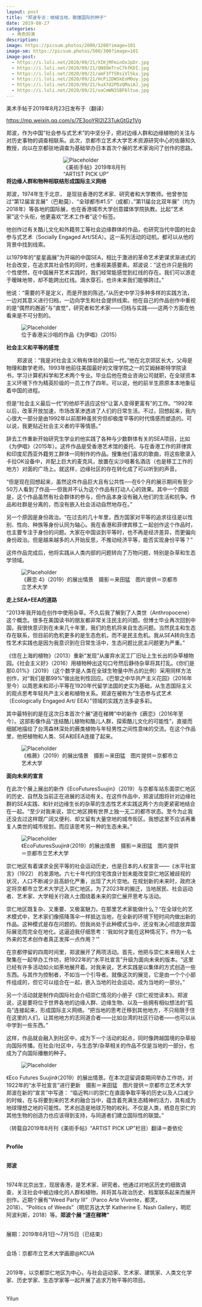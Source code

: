 ```yaml
---
layout: post
title: "郑波专访：根植当地，散播国际的种子"
date: 2019-08-27
categories:
  - 角色扮演
description:
image: https://picsum.photos/2000/1200?image=101
image-sm: https://picsum.photos/500/300?image=101
image-post:
  - https://i.loli.net/2020/09/21/XIKjMFminOxJpDr.jpg
  - https://i.loli.net/2020/09/21/QN89mTrxC7kfKDI.jpg
  - https://i.loli.net/2020/09/21/amF3fTSRsiVl5kx.jpg
  - https://i.loli.net/2020/09/21/HcPi2DWSkEnMOoy.jpg
  - https://i.loli.net/2020/09/21/kuX7d2PDzQMaiAJ.jpg
  - https://i.loli.net/2020/09/21/oaCmWN3SBF6ltue.jpg
---
```

美术手帖于2019年8月23日发布于（翻译）

<a href="https://mp.weixin.qq.com/s/7E3ooYRI2IZ3TukGtGz1Vg">https://mp.weixin.qq.com/s/7E3ooYRI2IZ3TukGtGz1Vg</a>

郑波，作为中国“社会参与式艺术”的中坚分子，把对边缘人群和边缘植物的关注与对历史事物的调查相联系。此次，京都市立艺术大学艺术资源研究中心的佐藤知久教授，向以在京都驻地调查为基础举办日本首次个展的艺术家询问了创作的思路。<!--break-->

<figure style="width:40%;margin:auto;">
  <img src="{{ page.image-post[0] }}" alt="Placeholder"/>
  <figcaption>《美術手帖》2019年8月刊 “ARTIST PICK UP”</figcaption>
</figure>

<div><b>将边缘人群和物种相联结形成国际主义网络</b></div>

郑波，1974年生于北京， 是现驻香港的艺术家、研究者和大学教师。他曾参加过“第12届宣言展”（巴勒莫）、“全球都市#1.5”（成都）、”第11届台北双年展”（均为2018年）等各地的国际展，也在香港城市大学创意媒体学院执教。比起“艺术家”这个头衔，他更喜欢“艺术工作者”这个标签。　　

他创作过有关酷儿文化和外籍劳工等社会边缘群体的作品，也研究当代中国的社会参与式艺术（Socially Engaged Art/SEA）。这一系列活动的动机，都可以从他的背景中找到线索。　　

以1979年的“星星画展”为开端的中国SEA，相比于激进的革命艺术更谋求渐进式的社会改变，在追求其社会性的同时，也重视美感要素。郑波说：“这也许只是我的个性使然，在中国展开艺术实践时，我们经常能感觉到红线的存在。我们可以游走于暧昧地带，却不能跨出红线。滴水穿石，也许未来我们能够跨过。”　　

他说：“需要的不是定义，而是开放的陈述。”从历史中学习多种多样的实践方法，一边对其意义进行归档，一边向学生和社会提供线索。他在自己的作品创作中重视的是“偶然的邂逅”与“直觉”，研究者和艺术家——归档与实践——这两个方面在他看来是不可分割的。

<figure>
  <img src="{{ page.image-post[1] }}" alt="Placeholder"/>
  <figcaption>位于香港尖沙咀的作品《为伊唱》（2015）</figcaption>
</figure>

<div><b>社会主义和平等的感觉</b></div>

　　郑波说：“我是对社会主义稍有体验的最后一代。”他在北京郊区长大，父母是物理和数学老师。1993年他前往美国最好的文理学院之一的艾姆赫斯特学院读书，学习计算机科学和艺术两个专业。毕业后他在商业咨询公司就职，在全球资本主义环境下作为精英阶级的一员工作了四年。可以说，他的前半生原原本本地象征着中国的进程。　　

但是“社会主义最后一代”的他却不适应这份“让富人变得更富有”的工作。“1992年以后，改革开放加速，市场改革渗透进了人们的日常生活。不过，回想起来，我内心很大一部分是由1992年以前那种虽贫穷但却极度平等的时代情感而塑造的。可以说，我更贴近社会主义者的平等情感。”　　

辞去工作重新开始研究生学业的他实践了各种与少数群体有关的SEA项目，比如《为伊唱》（2015年）。这件作品是受香港艺术馆的委托、与在香港工作的菲律宾和印度尼西亚外籍劳工群体一同制作的作品。搜集他们喜欢的歌曲，将这些歌录入卡拉OK设备中，并配上巨大的麦克风，放置在尖沙咀著名酒店（也是移工工作的地方）对面的广场上。就这样，边缘社区的存在转化成了可以听到的声音。　　

“但是现在回想起来，虽然这件作品巨大且有公共性──在6个月的展示期间有至少50万人看到了作品──但我并不认为这个作品有打动人心的效果。其中一个原因是，这个作品虽然有社会群体的参与，但作品本身没有融入他们的生活和抗争。作品和社群是分离的，而没有嵌入社会活动自然地存在。”　　

另一个原因是身份政治。“在过去的几十年里，西方国家对平等的追求往往是以性别、性向、种族等身份认同为轴心。我在香港和菲律宾移工一起创作这个作品时，也主要专注于身份的问题。大家在中国谈到平等时，也不再是经济差异，而更偏向身份政治。但是越来越多的人开始反思，不推动经济平等，能否实现身份平等？”　　

这件作品完成后，他将实践从人类内部的问题转向了万物问题，特别是杂草和生态学领域。

<figure>
  <img src="{{ page.image-post[2] }}" alt="Placeholder"/>
  <figcaption>《蕨恋 4》（2019）的展出情景　摄影＝来田猛　图片提供＝京都市立艺术大学</figcaption>
</figure>

<div><b>走上SEA+EEA的道路</b></div>

“2013年我开始在创作中使用杂草。不久后我了解到了人类世（Anthropocene）这个概念。很多在美国读书的朋友都非常关注民主的问题。但博士毕业再次回到中国，我很快意识到在未来几十年里，我们的危机将来自生态问题。当然民主和生态存在联系，但目前的危机更多的是生态危机，而不是民主危机。我从SEA转向生态性艺术实践也是因为我意识到在日常生活中，生态问题比民主问题更为严重。”　　

《住在上海的植物》（2013）重新“发现”从废弃水泥工厂旧址上生长出的杂草植物园。《社会主义好》（2016）用植物种出这句口号然后静待杂草将其打乱。《你们是那0.01%》（2019）（这个数字是人类在全球生物量中所占的比例）采用同样方法创作，对“我们是那99%”做出批判性回应。《巴黎之中华共产主义花园》（2016年至今）以周恩来和邓小平等在1920年代留学法国的史实为基础，从生态国际主义的观点思考年轻共产主义者和植物关系。郑波在被称为“生态参与式艺术（Ecologically Engaged Art/ EEA）”领域的实践方法多姿多彩。　　

其中最特别的是在这次日本首次个展“道在稊稗”中的新作《蕨恋》（2016年至今）。这部影像作品“连结酷儿植物和酷儿人群，探索酷儿文化的可能性”，直接而细腻地描绘了台湾森林深处的蕨类植物与年轻男性之间性意味的交流。在这个作品里，他把植物和人类、SEA和EEA连接了起来。

<figure>
  <img src="{{ page.image-post[3] }}" alt="Placeholder"/>
  <figcaption>《格蕨》（2019）的展出情景　摄影＝来田猛　图片提供＝京都市立艺术大学</figcaption>
</figure>

<div><b>面向未来的宣言</b></div>

在此次个展上展出的新作《EcoFuturesSuujin》（2019）与京都车站东面崇仁地区的历史、自然及当前正在进展的活动有关。在这件作品中，郑波试图将针对边缘社群的SEA实践、和针对边缘生长的杂草的生态性艺术实践这两个方向更紧密地结合在一起。“至少对我来说，崇仁地区拥有世界上独一无二的都市状态。至今为止我还没去过这样既广阔又便利、却又留有大量空地的城市街区。我想这里不应该再重复人类世的城市规划，而应该思考另一种的生态未来。”

<figure>
  <img src="{{ page.image-post[4] }}" alt="Placeholder"/>
  <figcaption>《EcoFuturesSuujin》（2019）的展出情景　摄影＝来田猛　图片提供＝京都市立艺术大学</figcaption>
</figure>

崇仁地区有着谋求全民平等的社会运动历史，也是日本的人权宣言——《水平社宣言》（1922） 的发源地。六七十年代的住宅改良计划未能改变崇仁地区被歧视的状况，人口不断减少且高龄化严重，出现了大片空地。在规划新的未来时，政府决定将京都市立艺术大学迁入崇仁地区。为了2023年的搬迁，当地居民、社会运动者、艺术家、大学相关行政人士围绕着未来的崇仁展开思考与活动。

崇仁地区既复杂、又重要、又极富魅力。在那里艺术家能做什么？“在全球化的艺术模式中，艺术家们像搭降落伞一样抵达当地，在全新的环境下短时间内做出新的作品。这种模式是存在问题的。但我尚处于此种模式当中，还没有决心彻底放弃国际展览而完全在地化。这逼迫我仔细思考：‘我如何才能在这种情况下，作为一名外来的艺术创作者真正发挥一点作用？’”　　

在京都停留的四周时间里，郑波展开了两项活动。首先，他把与崇仁未来相关人士聚集在一起举办工作坊，把1922年的“水平社宣言”升级为面向未来的版本。“这里已经有许多活动如火如荼地展开着。对我来说，艺术实践是以集体的方式创造一些东西。与其作为控制者，不如当一个引导者。就像这次的展览，它是由一个个小部件组成的，但它可以组合在一起，嵌入当地的社会运动，成为当地的一部分。”　　

另一个活动就是制作向国际社会介绍崇仁情况的小册子《崇仁视觉读本》。郑波说，这是要将位于世界各地的边缘人群、边缘生物、以及一些拥有相似想法的“孤岛”连接起来，形成国际主义网络。“把当地的思考迁移到其他地方，不只局限于住在这里的人们，让其他地方的志同道合者——比如台湾的社区行动者——也可以从中学到一些东西。”　　

这样，作品就会融入到社区中，成为下一个活动的起点，同时像跨越国境的杂草般向国际传播。在社会/社区中，与生态学/杂草相关的作品不仅是当地的一部分，也成为了向国际播散的种子。

<figure>
  <img src="{{ page.image-post[5] }}" alt="Placeholder"/>
</figure>

《Eco Futures Suujin》（2019）的展出情景。在本次逗留调查期间举办工作坊，对1922年的“水平社宣言”进行更新　摄影＝来田猛　图片提供＝京都市立艺术大学　　郑波在新的“宣言”中写道：
“临近鸭川的崇仁在直面争取平等的历史以及人口减少的时候，在与将要到来的艺术的融合当中，蕴含着充满生态精神的活力，具有成为地球理想之地的可能性。艺术创造是地球万物的权利。不仅是人类，栖息在崇仁的其他生物的创造力也应该得到支持，与同道者们建立国际性的联盟。”　　

（转载自2019年8月刊《美術手帖》“ARTIST PICK UP”栏目）翻译＝娄依伦

<br>
<div>
<b>Profile</b><br><br>

<b>郑波</b><br><br>

1974年北京出生，现居香港，是艺术家、研究者。他通过对地区历史的细致调查，关注社会中被边缘化的人群和植物，并将其与政治历史、档案联系起来而展开创作。近期个展有“Weed Party III”（Parco Arte Vivente，都灵，2018）、“Politics of Weeds”（明尼苏达大学 Katherine E. Nash Gallery，明尼阿波利斯，2018）等。<b>郑波个展 “道在稊稗”</b><br><br>

展期：2019年6月1日～7月15日（已结束）<br><br>

会场：京都市立艺术大学画廊@KCUA<br><br>

2019年，以京都崇仁地区为中心，与社会运动家、艺术家、建筑家、人类文化学家、历史学家、生态学家等一起开展了追求万物平等的项目。<br><br>
</div>

 
Yilun